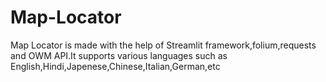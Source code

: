 # Map-Locator
Map Locator is made with the help of Streamlit framework,folium,requests and OWM API.It supports various languages such as English,Hindi,Japenese,Chinese,Italian,German,etc
